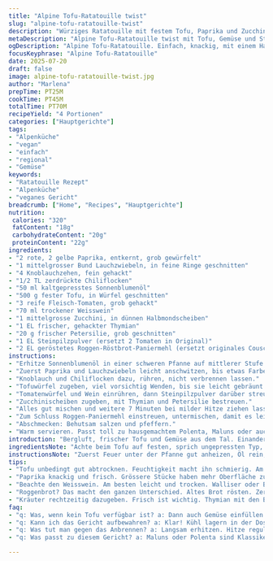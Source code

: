 ```yaml
---
title: "Alpine Tofu-Ratatouille twist"
slug: "alpine-tofu-ratatouille-twist"
description: "Würziges Ratatouille mit festem Tofu, Paprika und Zucchini, verfeinert mit Weisswein und Kräutern. Ein veganes Gericht mit regionalem Alpen-Charme, das Piment und Frühlingszwiebeln kombiniert. Gedünstet in Olivenöl, dabei Gemüse erst angebraten, dann gedämpft bis Saft zieht. Statt Tomatenfrucht verwende ich Steinpilzpulver für Boden. Paniermehl aus knusprig geröstetem Röstbrot gibt leichte Bindung. Passt zu Polenta oder feinem Maluns. Schnell, einfach und voller Bergfrische."
metaDescription: "Alpine Tofu-Ratatouille twist mit Tofu, Gemüse und Steinpilzpulver. Vegetarisch, rustikal, genial."
ogDescription: "Alpine Tofu-Ratatouille. Einfach, knackig, mit einem Hauch von Wald. Leckeres Berggericht für jeden Anlass."
focusKeyphrase: "Alpine Tofu-Ratatouille"
date: 2025-07-20
draft: false
image: alpine-tofu-ratatouille-twist.jpg
author: "Marlena"
prepTime: PT25M
cookTime: PT45M
totalTime: PT70M
recipeYield: "4 Portionen"
categories: ["Hauptgerichte"]
tags:
- "Alpenküche"
- "vegan"
- "einfach"
- "regional"
- "Gemüse"
keywords:
- "Ratatouille Rezept"
- "Alpenküche"
- "veganes Gericht"
breadcrumb: ["Home", "Recipes", "Hauptgerichte"]
nutrition: 
 calories: "320"
 fatContent: "18g"
 carbohydrateContent: "20g"
 proteinContent: "22g"
ingredients:
- "2 rote, 2 gelbe Paprika, entkernt, grob gewürfelt"
- "1 mittelgrosser Bund Lauchzwiebeln, in feine Ringe geschnitten"
- "4 Knoblauchzehen, fein gehackt"
- "1/2 TL zerdrückte Chiliflocken"
- "50 ml kaltgepresstes Sonnenblumenöl"
- "500 g fester Tofu, in Würfel geschnitten"
- "3 reife Fleisch-Tomaten, grob gehackt"
- "70 ml trockener Weisswein"
- "1 mittelgrosse Zucchini, in dünnen Halbmondscheiben"
- "1 EL frischer, gehackter Thymian"
- "20 g frischer Petersilie, grob geschnitten"
- "1 EL Steinpilzpulver (ersetzt 2 Tomaten in Original)"
- "2 EL geröstetes Roggen-Röstbrot-Paniermehl (ersetzt originales Couscous)"
instructions:
- "Erhitze Sonnenblumenöl in einer schweren Pfanne auf mittlerer Stufe."
- "Zuerst Paprika und Lauchzwiebeln leicht anschwitzen, bis etwas Farbe kommt, etwa 8 Minuten."
- "Knoblauch und Chiliflocken dazu, rühren, nicht verbrennen lassen."
- "Tofuwürfel zugeben, viel vorsichtig Wenden, bis sie leicht gebräunt sind, circa 8-10 Minuten."
- "Tomatenwürfel und Wein einrühren, dann Steinpilzpulver darüber streuen. Weiter köcheln, gelegentlich rühren, bis die Tomaten zerfallen, ca. 12 Minuten."
- "Zucchinischeiben zugeben, mit Thymian und Petersilie bestreuen."
- "Alles gut mischen und weitere 7 Minuten bei milder Hitze ziehen lassen, bis die Flüssigkeit reduziert."
- "Zum Schluss Roggen-Paniermehl einstreuen, untermischen, damit es leicht andickt."
- "Abschmecken: Behutsam salzen und pfeffern."
- "Warm servieren. Passt toll zu hausgemachtem Polenta, Maluns oder auch Alpkäse auf der Seite."
introduction: "Bergluft, frischer Tofu und Gemüse aus dem Tal. Einander verbinden wie Sommer- und Winterfladen. Ratatouille? Ja, doch hier mit Schweizer Handschrift. Kein Fertigkram, stattdessen eigene Zutaten. Paprika, Zucchini, weit gereister Weisswein – doch heimische Kräuter. Knoblauch scharf, frische Lauchzwiebeln sprengen das monotone Aroma. Tofu hält Stand, wird leicht gebräunt, behält festen Biss. Kein billiges Sojaöl, sondern Sonnenblumenöl aus dem Oberland. Statt Pasta mal Polenta, ganz wie im Wallis. Steinpilzpulver als heimliche Würze, bringt Wald ins Gericht. Roggen-Paniermehl verleiht rustikale Note und bindet leicht. Höchste Zeit, die Pfanne zu wechseln, weg von banal, hin zu Bergküche pur. Herrlich unkompliziert, trotzdem komplex. Bauernmarkt trifft Almhütte. Duften darf’s, klappern nicht nur Kuhglocken, sondern auch Pfannen."
ingredientsNote: "Achte beim Tofu auf festen, sprich ungepressten Typ, am besten aus Bio-Metzgereien oder reformhausnah. Paprika müssen knackig sein, grösseres Stücke besser zum Brutzeln, nicht zu klein schneiden. Lauchzwiebeln geben frische, grüne Note, am besten jung und frisch vom Markt. Beim Öl Sonnenblumenöl benutzen für neutrale Note und höhere Hitzeverträglichkeit - kein Olivenöl aus Spanien. Frischer Thymian aus dem Alpenkräutergarten, nicht getrocknet. Tomaten dürfen saftig und voll sein, am besten aus eigenen Balkongärten oder Alpenhöfen. Steinpilzpulver selber machen aus getrockneten Pilzen - mühelos und bringt Boden ins Gericht. Roggen-Röstbrot als Zutat nimmt Stiele von Bauernbrot, reibt sie fein und röstet nach Urart, macht Resultate knuspriger als Couscous. Beim Wein nicht sparen, am besten leichter Walliser weiss, der zum Gemüse passt."
instructionsNote: "Zuerst Feuer unter der Pfanne gut anheizen, Öl rein, zuerst die härteren Gemüse – Paprika und Lauchzwiebeln – andünsten. Nicht zu schnell, damit nicht anbrennen. Dann Knoblauch und Chiliflocken dazu, sofort rühren, Knoblauch sonst bitter. Tofu vor dem Einlegen gut trocken tupfen, das verhindert Ankleben und bricht nicht zu sehr auseinander. Beim Braten viel bewegen, aber vorsichtig, damit die Würfel Form behalten. Tomaten und Weisswein dazu, Deckel eher offen lassen, damit Flüssigkeit verdampft. Steinpilzpulver ebenfalls früh rein, verträgt Hitze gut und entfaltet Geschmack. Zucchini später dazu, sonst matschig. Kräuter zuletzt - eher frisch und nicht verkochen. Roggen-Paniermehl kurz vor Schluss, nur leicht einkochen lassen. Abschmecken mit Salz, Pfeffer, manchmal noch Chilli-Extra. Servieren heiss, mit Polenta oder Maluns entweder zwei Minuten kürzer kochen als üblich, damit nicht trocken. So bringt diese Ratatouille Leben auf den Teller. In den Alpen schmecken solche Gerichte nach Heimat, Mühe und Sonnenstrahlen."
tips:
- "Tofu unbedingt gut abtrocknen. Feuchtigkeit macht ihn schmierig. Am besten ungewürzt damit die Aromen durchdringen. Dicke Stücke, die bräunen. Schmeckt besser. Achte, dass er nicht zerfällt. Das führt zu Unordnung in der Pfanne. Gut durchmischen. Tofu bindet Geschmäcker."
- "Paprika knackig und frisch. Grössere Stücke haben mehr Oberfläche zum Röstgeschmack. Lauchzwiebeln bringen die grüne Note, jung und frisch. Ideal von Märkten in der Nähe. Und die Farben? Sie sollten leuchten. Herbstfarben auch mal einbringen. Die Mischung ist entscheidend."
- "Beachte den Weisswein. Am besten leicht und trocken. Walliser oder Bodensee – die Region bietet das. Träufel lieber etwas rein, dann rasch rühren. Das schmeckt besser. Steinpilzpulver bestens selbst machen. Trockenpilze mahlen. Verteilt gut den Geschmack."
- "Roggenbrot? Das macht den ganzen Unterschied. Altes Brot rösten. Zerkleinern. Kannst auch Reste nutzen. Es ist rustikaler als Couscous, gibt einen besonderen Geschmack. An die Hitze anpassen, damit nichts anbrennt. Paniermehl kurz vor Schluss dazu für die Bindung."
- "Kräuter rechtzeitig dazugeben. Frisch ist wichtig. Thymian mit den Blättern entlang der Stängel zupfen. Petersilie grob schneiden. Das gibt Struktur. Zucchini erst später, damit sie Biss behält. Die Aromen dürfen klassisch oder auch variieren. Mach das Gericht lebendig."
faq:
- "q: Was, wenn kein Tofu verfügbar ist? a: Dann auch Gemüse einfüllen. Auberginen zum Beispiel. Auch Pilze. Oder gar kein Ersatz, mehr Zucchini. Hauptsache Vielfalt. Achten auf Bissfestigkeit. Ansonsten weniger Flüssigkeit."
- "q: Kann ich das Gericht aufbewahren? a: Klar! Kühl lagern in der Dose. Spätestens nach 2-3 Tagen essen. Gut erkennbar an der Farbe. Oder gleich portionsweise einfrieren. Aber nicht zu lange, sonst verliert es Aroma."
- "q: Was tut man gegen das Anbrennen? a: Langsam erhitzen. Hitze regulieren. Wenn alles beginnt zu rösten, rühren. Das macht’s. Wenn’s schon bräunt, Gemüse fix dazugeben. Auch Deckel benutzen für mehr Dampf."
- "q: Was passt zu diesem Gericht? a: Maluns oder Polenta sind Klassiker. Auch einige Käse dazu reichen. Guter alpiner Käse, der harmoniert. Berner Alpkäse? Optimal. Oder einfach Brotvorräte mit einem guten Brot dazu."

---
```

